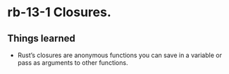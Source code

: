 # rb-13-1 Closures.

## Things learned

- Rust’s closures are anonymous functions you can save in
  a variable or pass as arguments to other functions.
